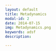 ```yaml
---
layout: default
title: Metadynamics
modal-id: 2
date: 2014-07-15
img: Metadynamics.png
keywords: adsf
description: 

---
```

